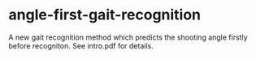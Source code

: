 # angle-first-gait-recognition
A new gait recognition method which predicts the shooting angle firstly before recogniton.
See intro.pdf for details.

